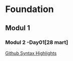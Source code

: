 # Foundation
## Modul 1
### Modul 2 -Day01[28 mart]
[Github Syntax Highlights](https://www.youtube.com/watch?v=ZeWx0XNUZWE)